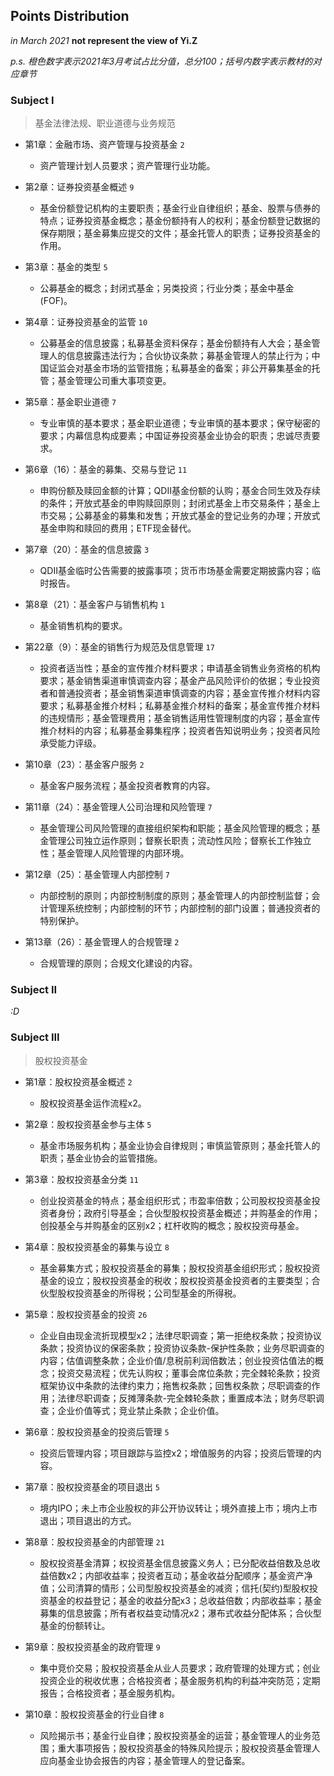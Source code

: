 ## Points Distribution

*in March 2021* **not represent the view of Yi.Z**

*p.s. 橙色数字表示2021年3月考试占比分值，总分100；括号内数字表示教材的对应章节*



### Subject I 

> 基金法律法规、职业道德与业务规范

* 第1章：金融市场、资产管理与投资基金 `2`

  * 资产管理计划人员要求；资产管理行业功能。

  

* 第2章：证券投资基金概述 `9`

  * 基金份额登记机构的主要职责；基金行业自律组织；基金、股票与债券的特点；证券投资基金概念；基金份额持有人的权利；基金份额登记数据的保存期限；基金募集应提交的文件；基金托管人的职责；证券投资基金的作用。

    

* 第3章：基金的类型 `5`

  * 公募基金的概念；封闭式基金；另类投资；行业分类；基金中基金(FOF)。

    

* 第4章：证券投资基金的监管 `10`

  * 公募基金的信息披露；私募基金资料保存；基金份额持有人大会；基金管理人的信息披露违法行为；合伙协议条款；募基金管理人的禁止行为；中国证监会对基金市场的监管措施；私募基金的备案；非公开募集基金的托管；基金管理公司重大事项变更。

    

* 第5章：基金职业道德 `7`

  * 专业审慎的基本要求；基金职业道德；专业审慎的基本要求；保守秘密的要求；内幕信息构成要素；中国证券投资基金业协会的职责；忠诚尽责要求。

    

* 第6章（16）：基金的募集、交易与登记 `11`

  * 申购份额及赎回金额的计算；QDII基金份额的认购；基金合同生效及存续的条件；开放式基金的申购赎回原则；封闭式基金上市交易条件；基金上市交易；公募基金的募集和发售；开放式基金的登记业务的办理；开放式基金申购和赎回的费用；ETF现金替代。

    

* 第7章（20）：基金的信息披露 `3`

  * QDII基金临时公告需要的披露事项；货币市场基金需要定期披露内容；临时报告。

    

* 第8章（21）：基金客户与销售机构 `1`

  * 基金销售机构的要求。

    

* 第22章（9）：基金的销售行为规范及信息管理 `17`

  * 投资者适当性；基金的宣传推介材料要求；申请基金销售业务资格的机构要求；基金销售渠道审慎调查内容；基金产品风险评价的依据；专业投资者和普通投资者；基金销售渠道审慎调查的内容；基金宣传推介材料内容要求；私募基金推介材料；私募基金推介材料的备案；基金宣传推介材料的违规情形；基金管理费用；基金销售适用性管理制度的内容；基金宣传推介材料的内容；私募基金募集程序；投资者告知说明业务；投资者风险承受能力评级。

    

* 第10章（23）：基金客户服务 `2`

  * 基金客户服务流程；基金投资者教育的内容。

    

* 第11章（24）：基金管理人公司治理和风险管理 `7`

  * 基金管理公司风险管理的直接组织架构和职能；基金风险管理的概念；基金管理公司独立运作原则；督察长职责；流动性风险；督察长工作独立性；基金管理人风险管理的内部环境。

    

* 第12章（25）：基金管理人内部控制 `7`

  * 内部控制的原则；内部控制制度的原则；基金管理人的内部控制监督；会计管理系统控制；内部控制的环节；内部控制的部门设置；普通投资者的特别保护。

    

* 第13章（26）：基金管理人的合规管理 `2`

  * 合规管理的原则；合规文化建设的内容。

    

### Subject II

*:D*



### Subject III

> 股权投资基金

* 第1章：股权投资基金概述 `2`

  * 股权投资基金运作流程x2。

    

* 第2章：股权投资基金参与主体 `5`

  * 基金市场服务机构；基金业协会自律规则；审慎监管原则；基金托管人的职责；基金业协会的监管措施。

    

* 第3章：股权投资基金分类 `11`

  * 创业投资基金的特点；基金组织形式；市盈率倍数；公司股权投资基金投资者身份；政府引导基金；合伙型股权投资基金概述；并购基金的作用；创投基全与并购基金的区别x2；杠杆收购的概念；股权投资母基金。

    

* 第4章：股权投资基金的募集与设立 `8`

  * 基金募集方式；股权投资基金的募集；股权投资基金组织形式；股权投资基金的设立；股权投资基金的税收；股权投资基金投资者的主要类型；合伙型股权投资基金的所得税；公司型基金的所得税。

    

* 第5章：股权投资基金的投资 `26`

  * 企业自由现金流折现模型x2；法律尽职调查；第一拒绝权条款；投资协议条款；投资协议的保密条款；投资协议条款-保护性条款；业务尽职调查的内容；估值调整条款；企业价值/息税前利润倍数法；创业投资估值法的概念；投资交易流程；优先认购权；董事会席位条款；完全棘轮条款；投资框架协议中条款的法律约束力；拖售权条款；回售权条款；尽职调查的作用；法律尽职调查；反摊薄条款-完全棘轮条款；重置成本法；财务尽职调查；企业价值等式；竞业禁止条款；企业价值。

    

* 第6章：股权投资基金的投资后管理 `5`

  * 投资后管理内容；项目跟踪与监控x2；增值服务的内容；投资后管理的内容。

    

* 第7章：股权投资基金的项目退出 `5`

  * 境内IPO；未上市企业股权的非公开协议转让；境外直接上市；境内上市退出；项目退出的方式。

    

* 第8章：股权投资基金的内部管理 `21`

  * 股权投资基金清算；权投资基金信息披露义务人；已分配收益倍数及总收益倍数x2；内部收益率；投资者互动；基金收益分配顺序；基金资产净值；公司清算的情形；公司型股权投资基金的减资；信托(契约)型股权投资基金的权益登记；基金的收益分配x3；总收益倍数；内部收益率；基金募集的信息披露；所有者权益变动情况x2；瀑布式收益分配体系；合伙型基金的份额转让。

    

* 第9章：股权投资基金的政府管理 `9`

  * 集中竞价交易；股权投资基金从业人员要求；政府管理的处理方式；创业投资企业的税收优惠；合格投资者；基金服务机构的利益冲突防范；定期报告；合格投资者；基金服务机构。

    

* 第10章：股权投资基金的行业自律 `8`

  * 风险揭示书；基金行业自律；股权投资基金的运营；基金管理人的业务范围；重大事项报告；股权投资基金的特殊风险提示；股权投资基金管理人应向基金业协会报告的内容；基金管理人的登记备案。
